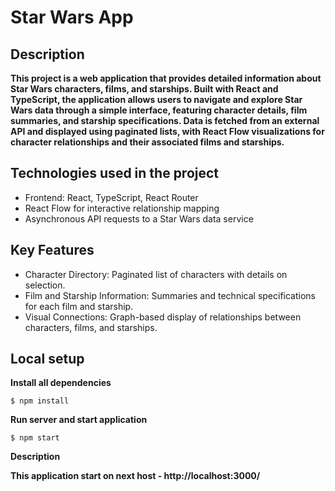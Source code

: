 # Star Wars App

## Description

**This project is a web application that provides detailed information about Star Wars characters, films, and starships. Built with React and TypeScript, the application allows users to navigate and explore Star Wars data through a simple interface, featuring character details, film summaries, and starship specifications. Data is fetched from an external API and displayed using paginated lists, with React Flow visualizations for character relationships and their associated films and starships.**

## Technologies used in the project
- Frontend: React, TypeScript, React Router
- React Flow for interactive relationship mapping
- Asynchronous API requests to a Star Wars data service

## Key Features

- Character Directory: Paginated list of characters with details on selection.
- Film and Starship Information: Summaries and technical specifications for each film and starship.
- Visual Connections: Graph-based display of relationships between characters, films, and starships.

## Local setup

**Install all dependencies**

```
$ npm install
```

**Run server and start application**

```
$ npm start
```

**Description**

**This application start on next host - http://localhost:3000/**
